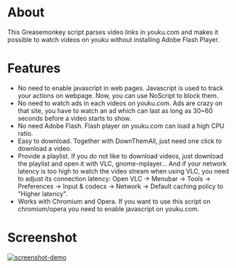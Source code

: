 About
=====

This Greasemonkey script parses video links in youku.com and makes it possible to watch videos on youku without installing Adobe Flash Player.

Features
=======
* No need to enable javascript in web pages. Javascript is used to track your actions on webpage. Now, you can use NoScript to block them.
* No need to watch ads in each videos on youku.com. Ads are crazy on that site, you have to watch an ad which can last as long as 30~60 seconds before a video starts to show.
* No need Adobe Flash. Flash player on youku.com can load a high CPU ratio.
* Easy to download. Together with DownThemAll, just need one click to download a video.
* Provide a playlist. If you do not like to download videos, just download the playlist and open it with VLC, gnome-mplayer... And if your network latency is too high to watch the video stream when using VLC, you need to adjust its connection latency: Open VLC -> Menubar -> Tools -> Preferences -> Input & codecs -> Network -> Default caching policy to "Higher latency".
* Works with Chromium and Opera. If you want to use this script on chromium/opera you need to enable javascript on youku.com.

Screenshot
==========

<a href="http://www.dumpt.com/img/files/sg3omvzcji7723pm2prl.png"><img src="http://www.dumpt.com/img/files/sg3omvzcji7723pm2prl.png" title="DotA - sjq" alt="screenshot-demo" /></a>
